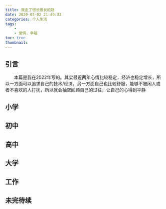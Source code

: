 ```yaml
---
title: 我走了很长很长的路
date: 2020-03-02 21:40:33
categories: 个人生活
tags:
    -
    - 爱情，幸福
toc: true
thumbnail: 
---
```


## 引言

　　本篇是我在2022年写的。其实最近两年心情比较稳定，经济也稳定增长，所以一方面可以追求自己的技术/经济，另一方面自己也比较舒服，能够不被闲人或者不喜欢的人打扰，所以就会抽空回顾自己的过往，让自己的心得到平静

<!--more-->

## 小学



## 初中



## 高中



## 大学



## 工作 



## 未完待续















